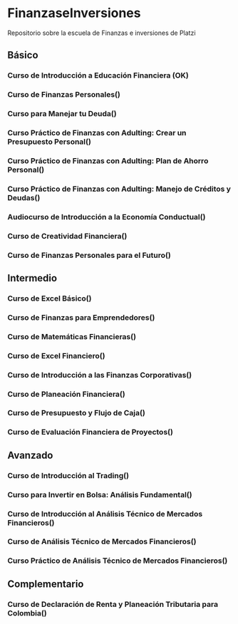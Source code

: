 # FinanzaseInversiones

Repositorio sobre la escuela de Finanzas e inversiones de Platzi

## Básico

### Curso de Introducción a Educación Financiera (OK)

### Curso de Finanzas Personales()

### Curso para Manejar tu Deuda()

### Curso Práctico de Finanzas con Adulting: Crear un Presupuesto Personal()

### Curso Práctico de Finanzas con Adulting: Plan de Ahorro Personal()

### Curso Práctico de Finanzas con Adulting: Manejo de Créditos y Deudas()

### Audiocurso de Introducción a la Economía Conductual()

### Curso de Creatividad Financiera()

### Curso de Finanzas Personales para el Futuro()

## Intermedio

### Curso de Excel Básico()

### Curso de Finanzas para Emprendedores()

### Curso de Matemáticas Financieras()

### Curso de Excel Financiero()

### Curso de Introducción a las Finanzas Corporativas()

### Curso de Planeación Financiera()

### Curso de Presupuesto y Flujo de Caja()

### Curso de Evaluación Financiera de Proyectos()

## Avanzado

### Curso de Introducción al Trading()

### Curso para Invertir en Bolsa: Análisis Fundamental()

### Curso de Introducción al Análisis Técnico de Mercados Financieros()

### Curso de Análisis Técnico de Mercados Financieros()

### Curso Práctico de Análisis Técnico de Mercados Financieros()

## Complementario

### Curso de Declaración de Renta y Planeación Tributaria para Colombia()